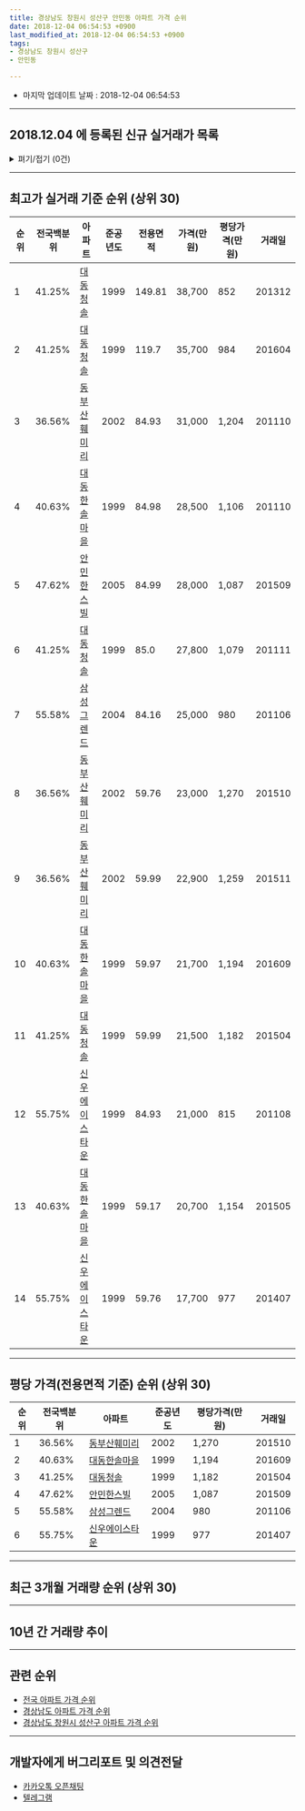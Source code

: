 ```yaml
---
title: 경상남도 창원시 성산구 안민동 아파트 가격 순위
date: 2018-12-04 06:54:53 +0900
last_modified_at: 2018-12-04 06:54:53 +0900
tags:
- 경상남도 창원시 성산구
- 안민동

---
```


* 마지막 업데이트 날짜 : 2018-12-04 06:54:53

---

## 2018.12.04 에 등록된 신규 실거래가 목록

<details>
<summary>펴기/접기 (0건)</summary>
<div markdown="1">

|아파트|전국백분위|준공년도|전용면적|가격(만원)|평당가격(만원)|거래일|
|---|---|---|---|---|---|---|
|없음|||||||


</div>
</details>

---

## 최고가 실거래 기준 순위 (상위 30)


|순위|전국백분위|아파트|준공년도|전용면적|가격(만원)|평당가격(만원)|거래일|
|---|---|---|---|---|---|---|---|
|1|41.25%|[대동청솔](https://search.naver.com/search.naver?query=%EA%B2%BD%EC%83%81%EB%82%A8%EB%8F%84+%EC%B0%BD%EC%9B%90%EC%8B%9C+%EC%84%B1%EC%82%B0%EA%B5%AC+%EC%95%88%EB%AF%BC%EB%8F%99+%EB%8C%80%EB%8F%99%EC%B2%AD%EC%86%94)|1999|149.81|38,700|852|201312|
|2|41.25%|[대동청솔](https://search.naver.com/search.naver?query=%EA%B2%BD%EC%83%81%EB%82%A8%EB%8F%84+%EC%B0%BD%EC%9B%90%EC%8B%9C+%EC%84%B1%EC%82%B0%EA%B5%AC+%EC%95%88%EB%AF%BC%EB%8F%99+%EB%8C%80%EB%8F%99%EC%B2%AD%EC%86%94)|1999|119.7|35,700|984|201604|
|3|36.56%|[동부산훼미리](https://search.naver.com/search.naver?query=%EA%B2%BD%EC%83%81%EB%82%A8%EB%8F%84+%EC%B0%BD%EC%9B%90%EC%8B%9C+%EC%84%B1%EC%82%B0%EA%B5%AC+%EC%95%88%EB%AF%BC%EB%8F%99+%EB%8F%99%EB%B6%80%EC%82%B0%ED%9B%BC%EB%AF%B8%EB%A6%AC)|2002|84.93|31,000|1,204|201110|
|4|40.63%|[대동한솔마을](https://search.naver.com/search.naver?query=%EA%B2%BD%EC%83%81%EB%82%A8%EB%8F%84+%EC%B0%BD%EC%9B%90%EC%8B%9C+%EC%84%B1%EC%82%B0%EA%B5%AC+%EC%95%88%EB%AF%BC%EB%8F%99+%EB%8C%80%EB%8F%99%ED%95%9C%EC%86%94%EB%A7%88%EC%9D%84)|1999|84.98|28,500|1,106|201110|
|5|47.62%|[안민한스빌](https://search.naver.com/search.naver?query=%EA%B2%BD%EC%83%81%EB%82%A8%EB%8F%84+%EC%B0%BD%EC%9B%90%EC%8B%9C+%EC%84%B1%EC%82%B0%EA%B5%AC+%EC%95%88%EB%AF%BC%EB%8F%99+%EC%95%88%EB%AF%BC%ED%95%9C%EC%8A%A4%EB%B9%8C)|2005|84.99|28,000|1,087|201509|
|6|41.25%|[대동청솔](https://search.naver.com/search.naver?query=%EA%B2%BD%EC%83%81%EB%82%A8%EB%8F%84+%EC%B0%BD%EC%9B%90%EC%8B%9C+%EC%84%B1%EC%82%B0%EA%B5%AC+%EC%95%88%EB%AF%BC%EB%8F%99+%EB%8C%80%EB%8F%99%EC%B2%AD%EC%86%94)|1999|85.0|27,800|1,079|201111|
|7|55.58%|[삼성그렌드](https://search.naver.com/search.naver?query=%EA%B2%BD%EC%83%81%EB%82%A8%EB%8F%84+%EC%B0%BD%EC%9B%90%EC%8B%9C+%EC%84%B1%EC%82%B0%EA%B5%AC+%EC%95%88%EB%AF%BC%EB%8F%99+%EC%82%BC%EC%84%B1%EA%B7%B8%EB%A0%8C%EB%93%9C)|2004|84.16|25,000|980|201106|
|8|36.56%|[동부산훼미리](https://search.naver.com/search.naver?query=%EA%B2%BD%EC%83%81%EB%82%A8%EB%8F%84+%EC%B0%BD%EC%9B%90%EC%8B%9C+%EC%84%B1%EC%82%B0%EA%B5%AC+%EC%95%88%EB%AF%BC%EB%8F%99+%EB%8F%99%EB%B6%80%EC%82%B0%ED%9B%BC%EB%AF%B8%EB%A6%AC)|2002|59.76|23,000|1,270|201510|
|9|36.56%|[동부산훼미리](https://search.naver.com/search.naver?query=%EA%B2%BD%EC%83%81%EB%82%A8%EB%8F%84+%EC%B0%BD%EC%9B%90%EC%8B%9C+%EC%84%B1%EC%82%B0%EA%B5%AC+%EC%95%88%EB%AF%BC%EB%8F%99+%EB%8F%99%EB%B6%80%EC%82%B0%ED%9B%BC%EB%AF%B8%EB%A6%AC)|2002|59.99|22,900|1,259|201511|
|10|40.63%|[대동한솔마을](https://search.naver.com/search.naver?query=%EA%B2%BD%EC%83%81%EB%82%A8%EB%8F%84+%EC%B0%BD%EC%9B%90%EC%8B%9C+%EC%84%B1%EC%82%B0%EA%B5%AC+%EC%95%88%EB%AF%BC%EB%8F%99+%EB%8C%80%EB%8F%99%ED%95%9C%EC%86%94%EB%A7%88%EC%9D%84)|1999|59.97|21,700|1,194|201609|
|11|41.25%|[대동청솔](https://search.naver.com/search.naver?query=%EA%B2%BD%EC%83%81%EB%82%A8%EB%8F%84+%EC%B0%BD%EC%9B%90%EC%8B%9C+%EC%84%B1%EC%82%B0%EA%B5%AC+%EC%95%88%EB%AF%BC%EB%8F%99+%EB%8C%80%EB%8F%99%EC%B2%AD%EC%86%94)|1999|59.99|21,500|1,182|201504|
|12|55.75%|[신우에이스타운](https://search.naver.com/search.naver?query=%EA%B2%BD%EC%83%81%EB%82%A8%EB%8F%84+%EC%B0%BD%EC%9B%90%EC%8B%9C+%EC%84%B1%EC%82%B0%EA%B5%AC+%EC%95%88%EB%AF%BC%EB%8F%99+%EC%8B%A0%EC%9A%B0%EC%97%90%EC%9D%B4%EC%8A%A4%ED%83%80%EC%9A%B4)|1999|84.93|21,000|815|201108|
|13|40.63%|[대동한솔마을](https://search.naver.com/search.naver?query=%EA%B2%BD%EC%83%81%EB%82%A8%EB%8F%84+%EC%B0%BD%EC%9B%90%EC%8B%9C+%EC%84%B1%EC%82%B0%EA%B5%AC+%EC%95%88%EB%AF%BC%EB%8F%99+%EB%8C%80%EB%8F%99%ED%95%9C%EC%86%94%EB%A7%88%EC%9D%84)|1999|59.17|20,700|1,154|201505|
|14|55.75%|[신우에이스타운](https://search.naver.com/search.naver?query=%EA%B2%BD%EC%83%81%EB%82%A8%EB%8F%84+%EC%B0%BD%EC%9B%90%EC%8B%9C+%EC%84%B1%EC%82%B0%EA%B5%AC+%EC%95%88%EB%AF%BC%EB%8F%99+%EC%8B%A0%EC%9A%B0%EC%97%90%EC%9D%B4%EC%8A%A4%ED%83%80%EC%9A%B4)|1999|59.76|17,700|977|201407|


---

## 평당 가격(전용면적 기준) 순위 (상위 30)


|순위|전국백분위|아파트|준공년도|평당가격(만원)|거래일|
|---|---|---|---|---|---|
|1|36.56%|[동부산훼미리](https://search.naver.com/search.naver?query=%EA%B2%BD%EC%83%81%EB%82%A8%EB%8F%84+%EC%B0%BD%EC%9B%90%EC%8B%9C+%EC%84%B1%EC%82%B0%EA%B5%AC+%EC%95%88%EB%AF%BC%EB%8F%99+%EB%8F%99%EB%B6%80%EC%82%B0%ED%9B%BC%EB%AF%B8%EB%A6%AC)|2002|1,270|201510|
|2|40.63%|[대동한솔마을](https://search.naver.com/search.naver?query=%EA%B2%BD%EC%83%81%EB%82%A8%EB%8F%84+%EC%B0%BD%EC%9B%90%EC%8B%9C+%EC%84%B1%EC%82%B0%EA%B5%AC+%EC%95%88%EB%AF%BC%EB%8F%99+%EB%8C%80%EB%8F%99%ED%95%9C%EC%86%94%EB%A7%88%EC%9D%84)|1999|1,194|201609|
|3|41.25%|[대동청솔](https://search.naver.com/search.naver?query=%EA%B2%BD%EC%83%81%EB%82%A8%EB%8F%84+%EC%B0%BD%EC%9B%90%EC%8B%9C+%EC%84%B1%EC%82%B0%EA%B5%AC+%EC%95%88%EB%AF%BC%EB%8F%99+%EB%8C%80%EB%8F%99%EC%B2%AD%EC%86%94)|1999|1,182|201504|
|4|47.62%|[안민한스빌](https://search.naver.com/search.naver?query=%EA%B2%BD%EC%83%81%EB%82%A8%EB%8F%84+%EC%B0%BD%EC%9B%90%EC%8B%9C+%EC%84%B1%EC%82%B0%EA%B5%AC+%EC%95%88%EB%AF%BC%EB%8F%99+%EC%95%88%EB%AF%BC%ED%95%9C%EC%8A%A4%EB%B9%8C)|2005|1,087|201509|
|5|55.58%|[삼성그렌드](https://search.naver.com/search.naver?query=%EA%B2%BD%EC%83%81%EB%82%A8%EB%8F%84+%EC%B0%BD%EC%9B%90%EC%8B%9C+%EC%84%B1%EC%82%B0%EA%B5%AC+%EC%95%88%EB%AF%BC%EB%8F%99+%EC%82%BC%EC%84%B1%EA%B7%B8%EB%A0%8C%EB%93%9C)|2004|980|201106|
|6|55.75%|[신우에이스타운](https://search.naver.com/search.naver?query=%EA%B2%BD%EC%83%81%EB%82%A8%EB%8F%84+%EC%B0%BD%EC%9B%90%EC%8B%9C+%EC%84%B1%EC%82%B0%EA%B5%AC+%EC%95%88%EB%AF%BC%EB%8F%99+%EC%8B%A0%EC%9A%B0%EC%97%90%EC%9D%B4%EC%8A%A4%ED%83%80%EC%9A%B4)|1999|977|201407|


---

## 최근 3개월 거래량 순위 (상위 30)


<div style="width:100%;">
    <canvas id="deal_count_ranking" height="250"></canvas>
</div>


<script>
new Chart(document.getElementById("deal_count_ranking"), {
    type: 'horizontalBar',
    data: {
        labels: ['대동한솔마을', '신우에이스타운', '동부산훼미리'],
        datasets: [{
            label: '실거래 수',
            data: [5, 1, 1],
            borderColor: "rgba(255, 0, 128, 1)",
            backgroundColor: "rgba(255, 0, 128, 0.5)",
            fill: false,
        }]
    },
    options: {
        responsive: true,
        title: {
            display: true,
            text: '최근 3개월 거래량 순위'
        },
        tooltips: {
            mode: 'index',
            intersect: false,
            callbacks: {
                title: function(tooltipItems, data) {
                    return "실거래 수:";
                },
                label: function(tooltipItem, data) {
                    return data.labels[tooltipItem.index] + ": " + tooltipItem.xLabel;
                }
            }
        },
        hover: {
            mode: 'nearest',
            intersect: true
        },
        scales: {
            xAxes: [{
                display: true,
                scaleLabel: {
                    display: true,
                    labelString: '실거래 수'
                },
                ticks: {
                    suggestedMin: 0,
                }
            }],
            yAxes: [{
                display: true,
                ticks: {
                    autoSkip: false,
                    callback: function(value, index, values) {
                        if (value.length > 15)
                            return value.substr(0, 13) + "...";
                        else
                            return value;
                    }
                },
                scaleLabel: {
                    display: false,
                }
            }]
        }
    }
});

</script>


---

## 10년 간 거래량 추이


<div style="width:100%;">
    <canvas id="deal_progress" height="250"></canvas>
</div>

<script>
new Chart(document.getElementById("deal_progress"), {
    type: 'line',
    data: {
        labels: ['200812','200901','200902','200903','200904','200905','200906','200907','200908','200909','200910','200911','200912','201001','201002','201003','201004','201005','201006','201007','201008','201009','201010','201011','201012','201101','201102','201103','201104','201105','201106','201107','201108','201109','201110','201111','201112','201201','201202','201203','201204','201205','201206','201207','201208','201209','201210','201211','201212','201301','201302','201303','201304','201305','201306','201307','201308','201309','201310','201311','201312','201401','201402','201403','201404','201405','201406','201407','201408','201409','201410','201411','201412','201501','201502','201503','201504','201505','201506','201507','201508','201509','201510','201511','201512','201601','201602','201603','201604','201605','201606','201607','201608','201609','201610','201611','201612','201701','201702','201703','201704','201705','201706','201707','201708','201709','201710','201711','201712','201801','201802','201803','201804','201805','201806','201807','201808','201809','201810','201811','201812'],
        datasets: [{
            label: '실거래 수',
            pointRadius: 1,
            data: [3, 4, 6, 17, 13, 15, 16, 14, 15, 29, 27, 29, 18, 26, 22, 25, 16, 19, 10, 5, 8, 14, 23, 33, 26, 17, 28, 27, 18, 10, 15, 7, 15, 9, 13, 9, 2, 2, 8, 6, 3, 4, 2, 6, 5, 3, 4, 10, 7, 5, 4, 17, 14, 10, 14, 3, 8, 13, 19, 13, 14, 12, 9, 13, 8, 8, 6, 14, 17, 10, 25, 9, 7, 11, 12, 20, 15, 11, 11, 8, 10, 14, 19, 12, 4, 5, 8, 4, 4, 5, 2, 1, 5, 7, 2, 11, 4, 1, 3, 5, 4, 6, 3, 2, 3, 4, 5, 2, 3, 3, 7, 6, 6, 4, 4, 5, 9, 6, 6, 1, 0],
            borderColor: "rgba(255, 201, 14, 1)",
            backgroundColor: "rgba(255, 201, 14, 0.5)",
            fill: true,
        }]
    },
    options: {
        responsive: true,
        title: {
            display: true,
            text: '10년간 거래량 추이'
        },
        tooltips: {
            mode: 'index',
            intersect: false,
        },
        hover: {
            mode: 'nearest',
            intersect: true
        },
        scales: {
            xAxes: [{
                display: true,
                scaleLabel: {
                    display: true,
                    labelString: '년/월'
                }
            }],
            yAxes: [{
                display: true,
                ticks: {
                    suggestedMin: 0,
                },
                scaleLabel: {
                    display: true,
                    labelString: '실거래 수'
                }
            }]
        }
    }
});

</script>


---

## 관련 순위

- [전국 아파트 가격 순위](https://inasie.github.io/apt-ranking/전국)
- [경상남도 아파트 가격 순위](https://inasie.github.io/apt-ranking/경상남도)
- [경상남도 창원시 성산구 아파트 가격 순위](https://inasie.github.io/apt-ranking/경상남도-창원시-성산구)


---

## 개발자에게 버그리포트 및 의견전달

- [카카오톡 오픈채팅](https://open.kakao.com/o/gLJUAP4)
- [텔레그램](https://t.me/inasie)

